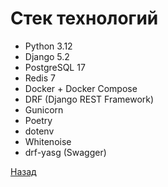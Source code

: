 # Стек технологий

- Python 3.12  
- Django 5.2  
- PostgreSQL 17  
- Redis 7  
- Docker + Docker Compose  
- DRF (Django REST Framework)  
- Gunicorn  
- Poetry  
- dotenv  
- Whitenoise  
- drf-yasg (Swagger)

[Назад](../README.md)